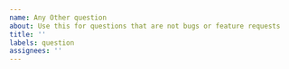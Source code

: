 ```yaml
---
name: Any Other question
about: Use this for questions that are not bugs or feature requests
title: ''
labels: question
assignees: ''
---
```

